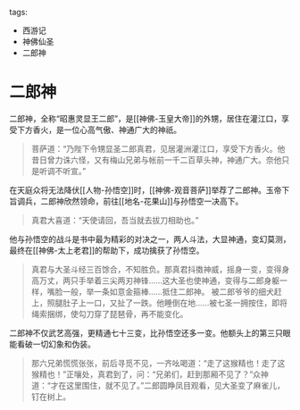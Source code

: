 tags:
  - 西游记
  - 神佛仙圣
  - 二郎神

# 二郎神

二郎神，全称“昭惠灵显王二郎”，是[[神佛-玉皇大帝]]的外甥，居住在灌江口，享受下方香火，是一位心高气傲、神通广大的神祇。

> 菩萨道：“乃陛下令甥显圣二郎真君，见居灌洲灌江口，享受下方香火。他昔日曾力诛六怪，又有梅山兄弟与帐前一千二百草头神，神通广大。奈他只是听调不听宣。”

在天庭众将无法降伏[[人物-孙悟空]]时，[[神佛-观音菩萨]]举荐了二郎神。玉帝下旨调兵，二郎神欣然领命，前往[[地名-花果山]]与孙悟空一决高下。

> 真君大喜道：“天使请回，吾当就去拔刀相助也。”

他与孙悟空的战斗是书中最为精彩的对决之一，两人斗法，大显神通，变幻莫测，最终在[[神佛-太上老君]]的帮助下，成功擒获了孙悟空。

> 真君与大圣斗经三百馀合，不知胜负。那真君抖擞神威，摇身一变，变得身高万丈，两只手举着三尖两刃神锋……这大圣也使神通，变得与二郎身躯一样，嘴脸一般，举一条如意金箍棒……抵住二郎神。
> 被二郎爷爷的细犬赶上，照腿肚子上一口，又扯了一跌。他睡倒在地……被七圣一拥按住，即将绳索捆绑，使勾刀穿了琵琶骨，再不能变化。

二郎神不仅武艺高强，更精通七十三变，比孙悟空还多一变。他额头上的第三只眼能看破一切幻象和伪装。

> 那六兄弟慌慌张张，前后寻觅不见，一齐吆喝道：“走了这猴精也！走了这猴精也！”正嚷处，真君到了，问：“兄弟们，赶到那厢不见了？”众神道：“才在这里围住，就不见了。”二郎圆睁凤目观看，见大圣变了麻雀儿，钉在树上。
